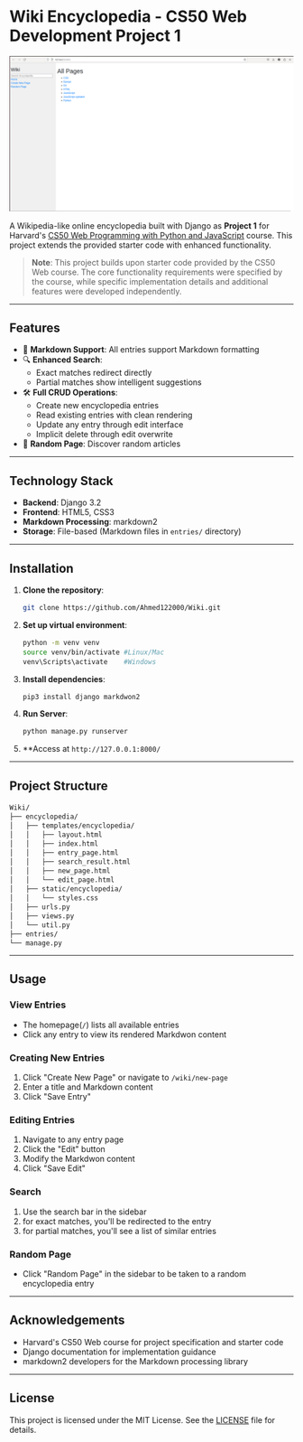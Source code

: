 # Wiki Encyclopedia - CS50 Web Development Project 1 #

![Wiki Encyclopedia Screenshot](https://github.com/Ahmed122000/Wiki/blob/main/assets/wiki_index.png)

A Wikipedia-like online encyclopedia built with Django as **Project 1** for Harvard's [CS50 Web Programming with Python and JavaScript](https://cs50.harvard.edu/web/2020/) course. This project extends the provided starter code with enhanced functionality.

> **Note**: This project builds upon starter code provided by the CS50 Web course. The core functionality requirements were specified by the course, while specific implementation details and additional features were developed independently.

---

## Features

- 📝 **Markdown Support**: All entries support Markdown formatting
- 🔍 **Enhanced Search**: 
  - Exact matches redirect directly
  - Partial matches show intelligent suggestions
- 🛠️ **Full CRUD Operations**:
  - Create new encyclopedia entries
  - Read existing entries with clean rendering
  - Update any entry through edit interface
  - Implicit delete through edit overwrite
- 🎲 **Random Page**: Discover random articles

---

## Technology Stack

- **Backend**: Django 3.2
- **Frontend**: HTML5, CSS3
- **Markdown Processing**: markdown2
- **Storage**: File-based (Markdown files in `entries/` directory)

---

## Installation

1. **Clone the repository**:
   ```bash
   git clone https://github.com/Ahmed122000/Wiki.git
   ```
2. **Set up virtual environment**:
   ```bash
   python -m venv venv
   source venv/bin/activate #Linux/Mac
   venv\Scripts\activate    #Windows
   ```
3. **Install dependencies**:
   ```bash
   pip3 install django markdwon2
   ```
5. **Run Server**:
   ```bash
   python manage.py runserver
   ```
6. **Access at `http://127.0.0.1:8000/`

---

## Project Structure

    Wiki/
    ├── encyclopedia/
    │   ├── templates/encyclopedia/
    │   │   ├── layout.html
    │   │   ├── index.html
    │   │   ├── entry_page.html
    │   │   ├── search_result.html
    │   │   ├── new_page.html
    │   │   └── edit_page.html
    │   ├── static/encyclopedia/
    │   │   └── styles.css
    │   ├── urls.py
    │   ├── views.py
    │   └── util.py
    ├── entries/
    └── manage.py

---

## Usage 

### View Entries ### 
  - The homepage(`/`) lists all available entries
  - Click any entry to view its rendered Markdwon content

### Creating New Entries ###
  1. Click "Create New Page" or navigate to `/wiki/new-page`
  2. Enter a title and Markdown content
  3. Click "Save Entry"

### Editing Entries ###
  1. Navigate to any entry page
  2. Click the "Edit" button
  3. Modify the Markdwon content
  4. Click "Save Edit"

### Search ### 
  1. Use the search bar in the sidebar
  2. for exact matches, you'll be redirected to the entry
  3. for partial matches, you'll see a list of similar entries

### Random Page ###  
  - Click "Random Page" in the sidebar to be taken to a random encyclopedia entry
    
---
## Acknowledgements
- Harvard's CS50 Web course for project specification and starter code
- Django documentation for implementation guidance
- markdown2 developers for the Markdown processing library

---

## License ##
This project is licensed under the MIT License. See the [LICENSE](LICENSE) file for details.

